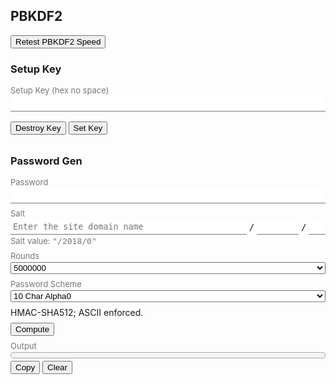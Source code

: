## PBKDF2

<style>
  h3 {
    margin-bottom: 16px;
  }
  .fixed-width {
    font-family: monospace;
  }
  .status-text {
    color: #999;
  }
  .input-list {
    display: flex;
    flex-direction: column;
    margin-bottom: 32px;
  }
  .input-list > * {
    margin-bottom: 8px;
    flex: 1;
  }
  .input-list > :last-child {
    margin-bottom: 0;
  }
  .input-group {
    display: flex;
    flex-direction: column;
  }
  .input-group > .label, .bottom-panel {
    color: #777;
    font-size: 13px;
  }
  .input-group > .label {
    margin-bottom: 2px;
  }
  .input-group > .bottom-panel {
    margin-top: 2px;
  }
  .flex {
    display: flex;
    flex-wrap: wrap;
  }
  .flex > * {
    margin-right: 4px;
    align-self: center;
  }
  .flex > :last-child {
    margin-right: 0;
  }
  .flex > .fill {
    flex: 1;
  }
  .output-box {
    padding: 4px;
    border-radius: 4px;
    border: solid 1px #aaa;
    background-color: #f5f5f5;
    margin-bottom: 4px;
    color: #000;
  }
  .output-box > .status-text {
    user-select: none;
  }
  input {
    border: 0 none;
    outline: none;
    border-bottom: 1px solid #777;
    padding: 4px;
  }
  input[disabled] {
    background-color: #eee;
  }
</style>

<button id="test-speed" ow-bind-prop="disabled=hashBusy">Retest PBKDF2 Speed</button>

### Setup Key

<div class="input-list">
  <label class="input-group">
    <span class="label">Setup Key (hex no space)</span>
    <input
        type="text"
        ow-bind-prop="placeholder=setup.keyStatus &#10; disabled=setupDisable"
        ow-model="setup.keyHex">
  </label>
  <div>
    <span
        ow-bind-text="!setup.busy ? setup.status : ''"
        class="status-text"></span>
    <span
        ow-bind-text="setup.busy ? setup.progress : ''"
        class="status-text"></span>
  </div>
  <div>
    <button
        id="destroy-setup-key"
        ow-bind-prop="disabled=hashBusy || (!setup.keyAvailable && !setup.storeError)">
      Destroy Key
    </button>
    <button
        id="set-setup-key"
        ow-bind-prop="disabled=hashBusy || setup.keyAvailable || setup.storeError">
      Set Key
    </button>
  </div>
</div>

### Password Gen

<div class="input-list">
  <label class="input-group">
    <span class="label">Password</span>
    <input
        type="password"
        ow-bind-prop="placeholder=main.passwordStatus"
        ow-model="main.password">
  </label>

  <label class="input-group">
    <span class="label">Salt</span>
    <div class="flex">
      <input
          type="text"
          class="fixed-width fill"
          ow-model="main.salt.siteUser"
          placeholder="Enter the site domain name">
      <span class="fixed-width">/</span>
      <input
          type="number"
          class="fixed-width"
          ow-model="main.salt.year"
          style="width: 5em">
      <span class="fixed-width">/</span>
      <input
          type="number"
          class="fixed-width"
          ow-model="main.salt.revision"
          min="0"
          style="width: 2em">
    </div>
    <span class="status-text bottom-panel">
      Salt value:
      <span class="fixed-width">
        "<span ow-bind-text="main.saltValue">/2018/0</span>"
      </span>
    </span>
  </label>
  <label class="input-group">
    <span class="label">Rounds</span>
    <select ow-model="main.roundsText">
      <option value="5000000">5000000</option>
    </select>
  </label>
  <label class="input-group">
    <span class="label">Password Scheme</span>
    <select ow-model="main.passwordScheme">
      <option value="CapitalNormalNum10">10 Char Alpha0</option>
      <option value="CapitalNormal2Num10">10 Char Alpha00</option>
      <option value="Num4">4-digit number</option>
      <option value="Num6">6-digit number</option>
    </select>
  </label>
  <div>HMAC-SHA512; ASCII enforced.</div>
  <div>
    <button
        id="compute"
        ow-bind-prop="disabled=hashBusy || mainDisable">
      Compute
    </button>
  </div>
  <div class="input-group">
    <span class="label">Output</span>
    <div class="fixed-width output-box">
      <span class="status-text" ow-bind-text="main.busy ? main.progress : ''"></span>
      <span id="output" ow-bind-text="main.output ? main.output : '\u00a0'"></span>
    </div>
    <div>
      <button id="copy-output" ow-bind-prop="disabled=main.output === ''">Copy</button>
      <button id="clear-output" ow-bind-prop="disabled=main.output === ''">
        Clear
        <span ow-bind-text="main.clearMsg"></span>
      </button>
    </div>
  </div>
</div>

<script>
"use strict";
/**
 * Super simple AMD module loader implementation that allows
 * typescript-generated concatenated js files to be loaded and run in a browser.
 *
 * This code does not implement any dependency resolution, but relies solely on
 * Typescript generating concatenated scripts in dependency-first order.
 *
 * Typescript currently allows two module systems to be concatenated: System
 * and AMD. AMD seems to generate more straightforward code (thus allowing
 * easier code audits and modification in the absence of a Typescript
 * compiler), and seems much simpler to implement.
 */
const define = (() => {
    const modules = {};
    function getModule(id) {
        const mod = modules[id];
        if (!mod)
            throw new Error(`${id} not found`);
        return mod;
    }
    function define(id, dependencies, factory) {
        let exports = {};
        const specials = {
            require: () => { throw new Error('require() is unsupported'); },
            exports: exports,
        };
        if (dependencies.indexOf('module') != -1) {
            throw new Error('the "module" dependency is unsupported');
        }
        const args = dependencies.map(arg => specials[arg] || getModule(arg));
        const returnedModule = factory(...args);
        if (dependencies.indexOf('exports') == -1) {
            exports = returnedModule;
        }
        modules[id] = exports;
    }
    define.getModule = getModule;
    return define;
})();
define("object_watcher", ["require", "exports"], function (require, exports) {
    "use strict";
    Object.defineProperty(exports, "__esModule", { value: true });
    function areObjectsSame(v1, v2) {
        return (v1 === v2
            || ((v1 !== v1) && (v2 !== v2)) // Handle the special case of NaN.
        );
    }
    class Watcher {
        constructor(exprFn, callbackFn) {
            this.exprFn = exprFn;
            this.callbackFn = callbackFn;
            this.lastValue = null;
            this.lastPaths = '';
        }
        recompute(target, proxy, firstRun = false) {
            let paths = '';
            const readProxy = new Proxy(target, new PathTrackerHandler('', null, path => paths += '|' + path));
            const newValue = this.exprFn(readProxy);
            if (firstRun || !areObjectsSame(this.lastValue, newValue)) {
                this.lastValue = newValue;
                this.callbackFn(newValue, proxy);
            }
            if (firstRun || this.lastPaths != paths) {
                const lastPaths = this.lastPaths;
                this.lastPaths = paths;
                return [lastPaths.split('|').slice(1), paths.split('|').slice(1)];
            }
        }
    }
    class PathTrackerHandler {
        constructor(path = '', onModify = null, onRead = null) {
            this.path = path;
            this.onModify = onModify;
            this.onRead = onRead;
            if (!onModify) {
                this.deleteProperty = undefined;
                this.set = undefined;
            }
        }
        get(target, prop) {
            const value = target[prop];
            const path = this.path + '.' + prop.toString();
            if (this.onRead)
                this.onRead(path);
            if (typeof value === 'object' && value !== null) {
                return new Proxy(value, new PathTrackerHandler(path, this.onModify, this.onRead));
            }
            return value;
        }
        set(target, prop, value) {
            target[prop] = value;
            const path = this.path + '.' + prop.toString();
            this.onModify(path);
            return true;
        }
        deleteProperty(target, prop) {
            delete target[prop];
            const path = this.path + '.' + prop.toString();
            this.onModify(path);
            return true;
        }
    }
    const ALL_PATHS = '';
    function readPath(obj, fieldNames) {
        return fieldNames.reduce((o, fieldName) => o[fieldName], obj);
    }
    class ProxyHandler extends PathTrackerHandler {
        constructor(target) {
            super('', path => this.recompute(path));
            this.target = target;
            // empty path (no dot) means everything.
            this.pathToWatchers = {};
        }
        watch(exprFn, callbackFn) {
            if (typeof exprFn === 'string') {
                const path = exprFn.split('.');
                exprFn = p => readPath(p, path);
            }
            const watcher = new Watcher(exprFn, callbackFn);
            this.computeAndStoreWatcher(watcher, true);
        }
        get(target, prop) {
            if (target === this.target && prop === '$watch') {
                return this.watch.bind(this);
            }
            return super.get(target, prop);
        }
        set(target, prop, value) {
            if (target === this.target && prop === '$watch') {
                throw new Error('cannot change $watch');
            }
            return super.set(target, prop, value);
        }
        deleteProperty(target, prop) {
            if (target === this.target && prop === '$watch') {
                throw new Error('cannot delete $watch');
            }
            return super.deleteProperty(target, prop);
        }
        recompute(path) {
            for (const p of [path, ALL_PATHS]) {
                const matchingSet = this.pathToWatchers[p];
                if (matchingSet) {
                    for (const watcher of matchingSet) {
                        this.computeAndStoreWatcher(watcher);
                    }
                }
            }
        }
        computeAndStoreWatcher(watcher, firstRun = false) {
            const tuple = watcher.recompute(this.target, new Proxy(this.target, this), firstRun);
            if (!tuple)
                return;
            let [lastPaths, paths] = tuple;
            if (lastPaths.length == 0)
                lastPaths = [ALL_PATHS];
            if (paths.length == 0)
                paths = [ALL_PATHS];
            for (const path of new Set(lastPaths)) {
                const set = this.pathToWatchers[path];
                if (set) {
                    set.delete(watcher);
                    if (set.size == 0)
                        delete this.pathToWatchers[path];
                }
            }
            for (const path of paths) {
                let set = this.pathToWatchers[path];
                if (!set) {
                    set = new Set();
                    this.pathToWatchers[path] = set;
                }
                set.add(watcher);
            }
        }
    }
    function wrap(obj) {
        // @SuppressWarnings("unchecked"): $watch implemented by ProxyHandler.
        return (new Proxy(obj, new ProxyHandler(obj)));
    }
    exports.wrap = wrap;
    function makeScopeEvalFunction(expr) {
        // Use Function instead of eval to bypass use strict checking for the with
        // clause.  https://stackoverflow.com/questions/6020178.
        return new Function(`return (function () { with (this) { return ${expr}; } });`)();
    }
    function bindElements(rootElement, obj) {
        for (const elem of rootElement.querySelectorAll('*[ow-bind-text]')) {
            if (!(elem instanceof HTMLElement))
                continue;
            const bindExpr = elem.getAttribute('ow-bind-text');
            if (!bindExpr)
                continue;
            const exprFn = makeScopeEvalFunction(bindExpr);
            obj.$watch(s => exprFn.apply(s), v => elem.textContent = v);
        }
        for (const elem of rootElement.querySelectorAll('*[ow-model]')) {
            if (elem.value === undefined)
                continue;
            const input = elem;
            const modelExpr = elem.getAttribute('ow-model');
            if (!modelExpr)
                continue;
            const path = modelExpr.split('.');
            obj.$watch(scope => readPath(scope, path), v => input.value = v);
            input.addEventListener('input', () => {
                readPath(obj, path.slice(0, -1))[path[path.length - 1]] = input.value;
            });
        }
        for (const elem of rootElement.querySelectorAll('*[ow-bind-prop]')) {
            const assignment = elem.getAttribute('ow-bind-prop');
            if (!assignment)
                continue;
            for (const line of assignment.split('\n')) {
                const match = /\s*([^\s=]+?)\s*=\s*(.+)/.exec(line);
                if (!match)
                    throw new Error(line + ' has incorrect format');
                const [_, propName, value] = match;
                const exprFn = makeScopeEvalFunction(value);
                obj.$watch(s => exprFn.apply(s), v => elem[propName] = v);
            }
        }
    }
    exports.bindElements = bindElements;
});
define("indexed_db_object_map", ["require", "exports"], function (require, exports) {
    "use strict";
    Object.defineProperty(exports, "__esModule", { value: true });
    ;
    class ObjectMap {
        constructor(name) {
            this.name = name;
            this.db = null;
        }
        static initDb(db) {
            db.createObjectStore('map', { keyPath: 'key' });
        }
        async open() {
            const dbr = indexedDB.open(this.name, 1);
            dbr.onupgradeneeded = () => { ObjectMap.initDb(dbr.result); };
            this.db = await wrapDBRequest(dbr);
            return this;
        }
        startTransaction(mode) {
            if (!this.db)
                throw new Error('not opened');
            const txn = this.db.transaction('map', mode);
            const objectStore = txn.objectStore('map');
            const txnPromise = wrapDBTransaction(txn);
            return [objectStore, txnPromise];
        }
        async put(key, value) {
            const [objectStore, txnPromise] = this.startTransaction('readwrite');
            await wrapDBRequest(objectStore.put({
                key: key,
                value: value,
            }));
            await txnPromise;
        }
        async get(key) {
            const [objectStore, _] = this.startTransaction('readonly');
            const valueDict = await wrapDBRequest(objectStore.get(key));
            if (valueDict) {
                return valueDict.value || null;
            }
            return null;
        }
        close() {
            if (this.db)
                this.db.close();
        }
        _deleteDb() {
            return wrapDBRequest(indexedDB.deleteDatabase(this.name));
        }
        async clear() {
            this.close();
            await this._deleteDb();
            await this.open();
        }
    }
    function wrapDBRequest(dbRequest) {
        return new Promise((resolve, reject) => {
            dbRequest.onerror = () => reject(dbRequest.error);
            dbRequest.onsuccess = () => resolve(dbRequest.result);
        });
    }
    function wrapDBTransaction(transaction) {
        return new Promise((resolve, reject) => {
            transaction.onerror = () => reject(transaction.error);
            transaction.onabort = () => reject(new Error('transaction aborted'));
            transaction.oncomplete = () => resolve();
        });
    }
    async function open(name) {
        return new ObjectMap(name).open();
    }
    exports.open = open;
    function deleteMap(name) {
        return wrapDBRequest(indexedDB.deleteDatabase(name));
    }
    exports.deleteMap = deleteMap;
});
define("crypto/speed_tester", ["require", "exports"], function (require, exports) {
    "use strict";
    Object.defineProperty(exports, "__esModule", { value: true });
    class Pbkdf2SpeedTester {
        constructor() {
            this.dummyKeyBytes = new Uint8Array(128);
            this.ips = null;
        }
        get dataAvailable() {
            return this.ips != null;
        }
        get iterationsPerSecond() {
            if (this.ips == null)
                throw new Error('test data not available');
            return this.ips;
        }
        async test() {
            const key = await crypto.subtle.importKey('raw', this.dummyKeyBytes, { name: 'PBKDF2' }, false, ['deriveBits']);
            let iterations = 0;
            let elapsedMillis = 0;
            const saltBytes = new Uint8Array(64);
            for (iterations = 10000; iterations < (1 << 30) && iterations > 0; iterations *= 10) {
                crypto.getRandomValues(saltBytes);
                const start = new Date().getTime();
                await crypto.subtle.deriveBits({ name: 'PBKDF2', salt: saltBytes, iterations: iterations, hash: 'SHA-512' }, key, 512);
                elapsedMillis = new Date().getTime() - start;
                if (elapsedMillis > 300)
                    break;
            }
            this.ips = iterations / elapsedMillis * 1000;
        }
    }
    exports.Pbkdf2SpeedTester = Pbkdf2SpeedTester;
});
/**
 * Multi-character password complexity rules validator.
 *
 * While these classes can be used to implement chararcter presence complexity rules, the fact that
 * the rules are applied one character at a time may cause the resulting passwords to be biased.
 *
 * These rules are used to ensure that passwords generated conform to stupid complexity rules
 * enforced by stupid websites. While I do not personally agree with these rules, they're
 * unfortunately an unavoidable part of life.
 */
define("password/complexity", ["require", "exports"], function (require, exports) {
    "use strict";
    Object.defineProperty(exports, "__esModule", { value: true });
    class AbstractComplexityRule {
        computeAllowedChars(charSet, previousChars) {
            const allowedChars = [];
            const processedPreviousChars = this.processPreviousChars(previousChars);
            for (const c of charSet) {
                if (!this.isCharBlacklisted(c, processedPreviousChars)) {
                    allowedChars.push(c);
                }
                else {
                    console.log('Excluding char', c, 'in partial password sequence', previousChars);
                }
            }
            return allowedChars;
        }
    }
    exports.AbstractComplexityRule = AbstractComplexityRule;
    class RuleNoRepeatingCI extends AbstractComplexityRule {
        constructor(numRepeating) {
            super();
            this.numRepeating = numRepeating;
        }
        processPreviousChars(previousChars) {
            const candidateSet = previousChars.slice(-(this.numRepeating - 1)).map(c => c.toLowerCase());
            if (candidateSet.length < this.numRepeating - 1) {
                return null;
            }
            if (new Set(candidateSet).size != 1) {
                return null;
            }
            return candidateSet[0];
        }
        isCharBlacklisted(c, processedPreviousChars) {
            return processedPreviousChars != null && c.toLowerCase() === processedPreviousChars;
        }
    }
    exports.RuleNoRepeatingCI = RuleNoRepeatingCI;
    // Sequential as defined by ASCII-numerical value sequence. This works in sets of a-z, A-Z, 0-9, but
    // not across.
    class RuleNoSequentialCI extends AbstractComplexityRule {
        constructor(numSequential) {
            super();
            this.numSequential = numSequential;
        }
        processPreviousChars(previousChars) {
            const candidateCodes = previousChars
                .slice(-(this.numSequential - 1))
                .map(c => {
                if (c.length > 1)
                    throw new Error(`multi-char sequence ${c} not supported`);
                const codePoint = c.toLowerCase().codePointAt(0);
                if (codePoint === undefined)
                    throw new Error('empty char sequence not supported');
                return codePoint;
            });
            if (candidateCodes.length < this.numSequential - 1) {
                return null;
            }
            const codeDifferences = [];
            for (let i = 1; i < candidateCodes.length; i++) {
                codeDifferences.push(candidateCodes[i] - candidateCodes[i - 1]);
            }
            if (codeDifferences.length === 0) {
                return new Set([candidateCodes[0] + 1, candidateCodes[0] - 1]);
            }
            else if (codeDifferences.every(n => n === 1)) {
                return new Set([candidateCodes[candidateCodes.length - 1] + 1]);
            }
            else if (codeDifferences.every(n => n === -1)) {
                return new Set([candidateCodes[candidateCodes.length - 1] - 1]);
            }
            else {
                return null;
            }
        }
        isCharBlacklisted(c, processedPreviousChars) {
            return (processedPreviousChars != null
                && processedPreviousChars.has(c.toLowerCase().codePointAt(0)));
        }
    }
    exports.RuleNoSequentialCI = RuleNoSequentialCI;
});
define("password/generator", ["require", "exports", "password/complexity"], function (require, exports, Complexity) {
    "use strict";
    Object.defineProperty(exports, "__esModule", { value: true });
    function selectChar(charSet, randomByte) {
        return charSet[randomByte % charSet.length];
    }
    function makeStringCharSet(s) {
        return s.split('');
    }
    exports.charSets = {
        lowerAlpha: makeStringCharSet('abcdefghijklmnopqrstuvwxyz'),
        upperAlpha: makeStringCharSet('ABCDEFGHIJKLMNOPQRSTUVWXYZ'),
        numbers: makeStringCharSet('0123456789'),
    };
    class AbstractPasswordGenerator {
        constructor() {
            this.complexityRules = [];
        }
        async generate(key) {
            const numChars = this.numChars;
            const randomBytes = new Uint8Array(await crypto.subtle.deriveBits({ name: 'PBKDF2', salt: new Uint8Array(0), iterations: 1, hash: 'SHA-512' }, key, 8 * numChars));
            const generatedChars = [];
            for (let i = 0; i < numChars; i++) {
                let charSet = this.getCharSet(i);
                for (const rule of this.complexityRules) {
                    charSet = rule.computeAllowedChars(charSet, generatedChars);
                }
                generatedChars.push(selectChar(charSet, randomBytes[i]));
            }
            return generatedChars.join('');
        }
    }
    exports.AbstractPasswordGenerator = AbstractPasswordGenerator;
    exports.generators = {
        CapitalNormalNum10: class extends AbstractPasswordGenerator {
            constructor() {
                super(...arguments);
                this.complexityRules = [
                    new Complexity.RuleNoSequentialCI(3),
                    new Complexity.RuleNoRepeatingCI(3),
                ];
                this.numChars = 10;
            }
            getCharSet(index) {
                if (index == 0) {
                    return exports.charSets.upperAlpha;
                }
                else if (index < 9) {
                    return exports.charSets.lowerAlpha;
                }
                else {
                    return exports.charSets.numbers;
                }
            }
        },
        CapitalNormal2Num10: class extends AbstractPasswordGenerator {
            constructor() {
                super(...arguments);
                this.complexityRules = [
                    new Complexity.RuleNoSequentialCI(3),
                    new Complexity.RuleNoRepeatingCI(3),
                ];
                this.numChars = 10;
            }
            getCharSet(index) {
                if (index == 0) {
                    return exports.charSets.upperAlpha;
                }
                else if (index < 8) {
                    return exports.charSets.lowerAlpha;
                }
                else {
                    return exports.charSets.numbers;
                }
            }
        },
        Num4: class extends AbstractPasswordGenerator {
            constructor() {
                super(...arguments);
                this.complexityRules = [
                    new Complexity.RuleNoRepeatingCI(2),
                    new Complexity.RuleNoSequentialCI(3),
                ];
                this.numChars = 4;
            }
            getCharSet(index) {
                return exports.charSets.numbers;
            }
        },
        Num6: class extends AbstractPasswordGenerator {
            constructor() {
                super(...arguments);
                this.complexityRules = [
                    new Complexity.RuleNoRepeatingCI(3),
                    new Complexity.RuleNoSequentialCI(3),
                ];
                this.numChars = 6;
            }
            getCharSet(index) {
                return exports.charSets.numbers;
            }
        },
    };
});
define("binutil", ["require", "exports"], function (require, exports) {
    "use strict";
    Object.defineProperty(exports, "__esModule", { value: true });
    /** Binary utilities */
    const minPrintable = 0x20;
    const maxPrintable = 0x7e;
    function stringToBytesCheckingAscii(str) {
        const result = new Uint8Array(str.length);
        for (let i = 0; i < str.length; i++) {
            const ch = str.charCodeAt(i);
            if (ch < minPrintable || ch > maxPrintable) {
                throw new Error('Unsupported non-ASCII or unprintable character code 0x' + ch.toString(16));
            }
            result[i] = ch;
        }
        return result;
    }
    exports.stringToBytesCheckingAscii = stringToBytesCheckingAscii;
    function parseHexString(hex) {
        if ((hex.length % 2) != 0) {
            throw new Error('Hex string should have even length');
        }
        const result = new Uint8Array(hex.length / 2);
        for (let i = 0; i < hex.length; i += 2) {
            const byteHex = hex.substring(i, i + 2);
            result[i / 2] = parseInt(byteHex, 16);
        }
        return result;
    }
    exports.parseHexString = parseHexString;
});
define("crypto/key_setup", ["require", "exports", "indexed_db_object_map", "binutil"], function (require, exports, ObjectMap, binutil_1) {
    "use strict";
    Object.defineProperty(exports, "__esModule", { value: true });
    class KeySetup {
        constructor(keyStore) {
            this.keyStore = keyStore;
        }
        static async open(mapName) {
            return new KeySetup(await ObjectMap.open(mapName));
        }
        async getStoredKeys() {
            const pbkdfKey = await this.keyStore.get('pbkdf-key');
            const saltKey = await this.keyStore.get('salt-key');
            if (!pbkdfKey && !saltKey)
                return null;
            if (!pbkdfKey)
                throw new Error('PBKDF2 key missing');
            if (!saltKey)
                throw new Error('Salt key missing');
            if (saltKey.algorithm.name != 'HMAC' || saltKey.algorithm.hash.name != 'SHA-512') {
                throw new Error('Invalid salt key algorithm: ' + saltKey.algorithm);
            }
            await crypto.subtle.deriveKey({ name: 'PBKDF2', salt: new Uint8Array(0), iterations: 1, hash: 'SHA-512' }, pbkdfKey, { name: 'HMAC', hash: 'SHA-512', length: 1024 }, false, ['sign']);
            const signature = await crypto.subtle.sign('HMAC', saltKey, new Uint8Array(10));
            if (new Uint8Array(signature).length != 64) {
                throw new Error('HMAC key has unexpected hash length.');
            }
            return [pbkdfKey, saltKey];
        }
        async setKey(setupKeyHex) {
            const keyBytes = binutil_1.parseHexString(setupKeyHex);
            if (keyBytes.length != 64) {
                throw new Error(`Setup key has invalid length ${keyBytes.length} != 64`);
            }
            const pbkdfKey = await crypto.subtle.importKey('raw', keyBytes, { name: 'PBKDF2' }, false, ['deriveKey']);
            const saltKey = await crypto.subtle.importKey('raw', keyBytes, { name: 'HMAC', hash: 'SHA-512' }, false, ['sign']);
            this.keyStore.put('pbkdf-key', pbkdfKey);
            this.keyStore.put('salt-key', saltKey);
            if (await this.getStoredKeys() == null) {
                throw new Error('key storage failed unexpectedly');
            }
        }
        close() {
            this.keyStore.close();
        }
    }
    exports.KeySetup = KeySetup;
});
define("crypto/main_generator", ["require", "exports", "binutil"], function (require, exports, binutil_2) {
    "use strict";
    Object.defineProperty(exports, "__esModule", { value: true });
    class MainGenerator {
        constructor(pbkdfKey, saltKey) {
            this.pbkdfKey = pbkdfKey;
            this.saltKey = saltKey;
            this.masterKey = null;
        }
        async updateMasterPassword(password) {
            const passwordBytes = binutil_2.stringToBytesCheckingAscii(password);
            const masterSign = await crypto.subtle.deriveKey({ name: 'PBKDF2', salt: passwordBytes, iterations: 1, hash: 'SHA-512' }, this.pbkdfKey, { name: 'HMAC', hash: 'SHA-512', length: 1024 }, true, ['sign']);
            const masterBytes = await crypto.subtle.exportKey('raw', masterSign);
            this.masterKey = await crypto.subtle.importKey('raw', masterBytes, { name: 'PBKDF2' }, false, ['deriveBits']);
        }
        get hasMasterKey() {
            return this.masterKey != null;
        }
        async generatePassword(salt, rounds, passwordGen) {
            if (!this.masterKey)
                throw new Error('master key not available');
            const saltBytes = binutil_2.stringToBytesCheckingAscii(salt);
            const saltSigned = await crypto.subtle.sign('HMAC', this.saltKey, saltBytes);
            const derivedBits = await crypto.subtle.deriveBits({ name: 'PBKDF2', salt: saltSigned, iterations: rounds, hash: 'SHA-512' }, this.masterKey, 512);
            return await passwordGen.generate(await crypto.subtle.importKey('raw', derivedBits, { name: 'PBKDF2' }, false, ['deriveBits']));
        }
    }
    exports.MainGenerator = MainGenerator;
});
define("main", ["require", "exports", "object_watcher", "indexed_db_object_map", "crypto/speed_tester", "password/generator", "crypto/key_setup", "crypto/main_generator"], function (require, exports, ObjectWatcher, IndexedDBObjectMap, speed_tester_1, PasswordGen, key_setup_1, main_generator_1) {
    "use strict";
    Object.defineProperty(exports, "__esModule", { value: true });
    const KEY_STORE_NAME = 'setup-key-store';
    const AUTO_CLEAR_DELAY_MILLIS = 60000;
    const ENTER_PASSWORD_PLACEHOLDER = 'Enter your master password';
    class DefaultScope {
        constructor() {
            this.main = {
                password: '',
                salt: {
                    siteUser: '',
                    year: new Date().getFullYear().toString(),
                    revision: '0',
                },
                saltValue: '',
                roundsText: '5000000',
                rounds: 5000000,
                passwordScheme: 'CapitalNormalNum10',
                busy: false,
                progress: '',
                output: '',
                passwordStatus: ENTER_PASSWORD_PLACEHOLDER,
                clearMsg: '',
            };
            this.testing = {
                busy: false,
            };
            this.setup = {
                keyHex: '',
                status: '',
                busy: false,
                keyAvailable: false,
                storeError: false,
                keyStatus: '',
                progress: '',
            };
            this.hashBusy = false;
            this.mainDisable = false;
            this.setupDisable = false;
        }
    }
    class MainController {
        constructor() {
            this.$scope = ObjectWatcher.wrap(new DefaultScope());
            this.speedTester = new speed_tester_1.Pbkdf2SpeedTester();
            this.keySetup = null;
            this.mainGenerator = null;
            this.lastComputeTime = null;
            this.setupScope();
        }
        setupScope() {
            this.$scope.$watch('main.roundsText', (v, s) => s.main.rounds = parseInt(v));
            this.$scope.$watch(s => s.main.busy || s.testing.busy || s.setup.busy, (v, s) => s.hashBusy = v);
            this.$scope.$watch(s => s.main.busy || !s.setup.keyAvailable, (v, s) => s.mainDisable = v);
            this.$scope.$watch(s => s.setup.busy || s.setup.keyAvailable, (v, s) => s.setupDisable = v);
            this.$scope.$watch('setup.keyAvailable', (v, s) => {
                if (v) {
                    s.setup.keyStatus = 'Click "Destroy Key" to reset key';
                }
                else {
                    s.setup.keyStatus = 'Enter key and click set key to store';
                }
            });
            this.$scope.$watch('main.salt.siteUser', (v, s) => s.main.salt.siteUser = v.toLowerCase());
            this.$scope.$watch(s => `${s.main.salt.siteUser}/${s.main.salt.year}/${s.main.salt.revision}`, (v, s) => s.main.saltValue = v);
        }
        bootstrap() {
            this.bindElements();
            this.start();
        }
        bindElements() {
            ObjectWatcher.bindElements(document.body, this.$scope);
            document.querySelector('#test-speed')
                .addEventListener('click', this.wrapErrorsAndBind(this.onTestSpeed));
            document.querySelector('#destroy-setup-key')
                .addEventListener('click', this.wrapErrorsAndBind(this.onDestroySetupKey));
            document.querySelector('#set-setup-key')
                .addEventListener('click', this.wrapErrorsAndBind(this.onSetSetupKey));
            document.querySelector('#copy-output')
                .addEventListener('click', this.wrapErrorsAndBind(this.onCopyOutput));
            document.querySelector('#compute')
                .addEventListener('click', this.wrapErrorsAndBind(this.onCompute));
            document.querySelector('#clear-output')
                .addEventListener('click', this.wrapErrorsAndBind(this.onClearOutput));
            setInterval(this.onTick.bind(this), 1000);
        }
        wrapErrorsAndBind(fn) {
            const bound = fn.bind(this);
            return async () => {
                try {
                    await bound();
                }
                catch (err) {
                    alert('Error: ' + err);
                    console.error(err);
                }
            };
        }
        start() {
            this.onTestSpeed();
            this.reloadKeySetup();
        }
        async reloadKeySetup() {
            this.$scope.setup.busy = true;
            this.$scope.setup.storeError = false;
            this.$scope.setup.keyAvailable = false;
            this.$scope.setup.status = '';
            this.$scope.setup.progress = 'Loading cached keys';
            const loadTimeoutId = setTimeout(() => {
                this.$scope.setup.progress = 'Loading is taking too long. Close other tabs of this page';
            }, 2000);
            try {
                if (!this.keySetup)
                    this.keySetup = await key_setup_1.KeySetup.open(KEY_STORE_NAME);
                if ((await this.keySetup.getStoredKeys()) != null) {
                    this.$scope.setup.keyAvailable = true;
                }
                else {
                    this.$scope.setup.status = 'Setup key not configured';
                }
            }
            catch (err) {
                this.$scope.setup.storeError = true;
                this.$scope.setup.status = 'Error: ' + err;
            }
            finally {
                clearTimeout(loadTimeoutId);
                this.$scope.setup.busy = false;
            }
        }
        reportProgress(rounds, setText) {
            let updateProgress = true;
            if (!this.speedTester.dataAvailable)
                throw new Error('speed not available');
            const eta = rounds / this.speedTester.iterationsPerSecond * 1000;
            const startTime = new Date().getTime();
            (function progressTick() {
                if (!updateProgress)
                    return;
                const elapsedMillis = new Date().getTime() - startTime;
                const remainingSecs = Math.max(eta - elapsedMillis, 0) / 1000;
                setText('Remaining ' + remainingSecs.toFixed(1) + 's of ' +
                    (eta / 1000).toFixed(1) + 's');
                setTimeout(progressTick, 1000);
            })();
            return () => { updateProgress = false; };
        }
        async onTestSpeed() {
            this.$scope.testing.busy = true;
            try {
                await this.speedTester.test();
            }
            finally {
                this.$scope.testing.busy = false;
            }
        }
        async onDestroySetupKey() {
            this.$scope.setup.busy = true;
            this.$scope.setup.progress = '';
            try {
                if (!confirm('Are you sure you want to destroy the setup key?'))
                    return;
                if (this.keySetup) {
                    this.keySetup.close();
                    this.keySetup = null;
                    this.mainGenerator = null;
                    this.$scope.main.passwordStatus = ENTER_PASSWORD_PLACEHOLDER;
                }
                this.$scope.setup.progress = 'Deleting setup key';
                const deleteTimeoutId = setTimeout(() => {
                    this.$scope.setup.progress = 'Deleting is taking too long. Close other tabs of this page';
                }, 2000);
                try {
                    await IndexedDBObjectMap.deleteMap(KEY_STORE_NAME);
                }
                finally {
                    clearTimeout(deleteTimeoutId);
                }
            }
            finally {
                this.$scope.setup.busy = false;
            }
            await this.reloadKeySetup();
        }
        async onSetSetupKey() {
            if (!this.keySetup)
                throw new Error('assertion error: this.keySetup not initialized');
            this.$scope.setup.busy = true;
            try {
                await this.keySetup.setKey(this.$scope.setup.keyHex);
                this.$scope.setup.keyHex = '';
            }
            finally {
                this.$scope.setup.busy = false;
            }
            await this.reloadKeySetup();
        }
        async onCopyOutput() {
            const range = document.createRange();
            range.selectNode(document.querySelector('#output'));
            window.getSelection().removeAllRanges();
            window.getSelection().addRange(range);
            document.execCommand('copy');
        }
        async onClearOutput() {
            this.$scope.main.output = '';
            this.$scope.main.clearMsg = '';
            window.getSelection().removeAllRanges();
            this.lastComputeTime = null;
        }
        async onCompute() {
            this.$scope.main.busy = true;
            await this.onClearOutput();
            const generator = new PasswordGen.generators[this.$scope.main.passwordScheme]();
            const rounds = this.$scope.main.rounds;
            const stopProgressReport = this.reportProgress(rounds, s => this.$scope.main.progress = s);
            try {
                if (this.mainGenerator == null) {
                    if (!this.keySetup)
                        throw new Error('assertion error: keySetup not initialized');
                    const storedKeys = await this.keySetup.getStoredKeys();
                    if (!storedKeys)
                        throw new Error('assertion error: keySetup keys not available');
                    const [pbkdfKey, saltKey] = storedKeys;
                    this.mainGenerator = new main_generator_1.MainGenerator(pbkdfKey, saltKey);
                }
                if (!this.mainGenerator.hasMasterKey || this.$scope.main.password != '') {
                    if (this.$scope.main.password === '') {
                        throw new Error('password gen password must be specified the first time');
                    }
                    await this.mainGenerator.updateMasterPassword(this.$scope.main.password);
                    this.$scope.main.password = '';
                    this.$scope.main.passwordStatus = 'Password cached in memory';
                }
                this.$scope.main.output = await this.mainGenerator.generatePassword(this.$scope.main.saltValue, rounds, generator);
                this.lastComputeTime = new Date();
            }
            finally {
                this.$scope.main.busy = false;
                stopProgressReport();
            }
        }
        onTick() {
            if (this.lastComputeTime != null) {
                const millisSinceCompute = new Date().getTime() - this.lastComputeTime.getTime();
                const millisTillClear = AUTO_CLEAR_DELAY_MILLIS - millisSinceCompute;
                if (millisTillClear < 0) {
                    this.onClearOutput();
                }
                else {
                    this.$scope.main.clearMsg =
                        `in ${(millisTillClear / 1000).toFixed(0)} s`;
                }
            }
        }
    }
    exports.MainController = MainController;
    ;
});
define("index", ["require", "exports", "main"], function (require, exports, main_1) {
    "use strict";
    Object.defineProperty(exports, "__esModule", { value: true });
    async function init() {
        try {
            await new main_1.MainController().bootstrap();
        }
        catch (err) {
            alert(`Initialization failed: ${err}`);
        }
    }
    init();
});
</script>
